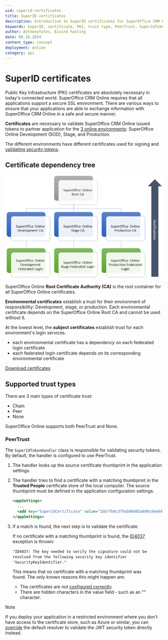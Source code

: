 ```yaml
---
uid: superid-certificates
title: SuperID certificates
description: Introduction to SuperID certificates for SuperOffice CRM Online.
keywords: SuperID, certificate, PKI, trust type, PeerTrust, SuperIdTokenHandler
author: AnthonyYates, Eivind Fasting
date: 06.18.2024
content_type: concept
deployment: online
category: api
---
```


# SuperID certificates

Public Key Infrastructure (PKI) certificates are absolutely necessary in today's connected world. SuperOffice CRM Online requires that all applications support a secure SSL environment. There are various ways to ensure that your applications are able to exchange information with SuperOffice CRM Online in a safe and secure manner.

**Certificates** are necessary to validate SuperOffice CRM Online issued tokens to partner application for the [3 online environments][1]: SuperOffice Online Development (SOD), Stage, and Production.

The different environments have different certificates used for signing and [validating security tokens][2].

## Certificate dependency tree

![SuperOffice certificate dependency tree][img1]

SuperOffice Online **Root Certificate Authority (CA)** is the root container for all SuperOffice Online certificates.

**Environmental certificates** establish a trust for their environment of responsibility: Development, stage, or production. Each environmental certificate depends on the SuperOffice Online Root CA and cannot be used without it.

At the lowest level, the **subject certificates** establish trust for each environment's login services.

* each environmental certificate has a dependency on each federated login certificate
* each federated login certificate depends on its corresponding environmental certificate

[Download certificates][5]

## Supported trust types

There are 3 main types of certificate trust:

* Chain
* Peer
* None

SuperOffice Online supports both PeerTrust and None.

### PeerTrust

The `SuperIdTokenHandler` class is responsible for validating security tokens. By default, the handler is configured to use PeerTrust.

1. The handler looks up the source certificate thumbprint in the application settings.

2. The handler tries to find a certificate with a matching thumbprint in the **Trusted People** certificate store of the local computer. The source thumbprint must be defined in the application configuration settings.

    ```xml
    <appSettings>
      ...
      <add key="SuperIdCertificate" value="16b7fb8c3f9ab06885a800c64e64c97c4ab5e98c" />
    </appSettings>​​
    ```

3. If a match is found, the next step is to validate the certificate.

    If no certificate with a matching thumbprint is found, the [ID4037][3] exception is thrown:

    `"ID4037: The key needed to verify the signature could not be resolved from the following security key identifier 'SecurityKeyIdentifier."`

    This means that no certificate with a matching thumbprint was found. The only known reasons this might happen are:

    * The certificates are not [configured correctly][4].
    * There are hidden characters in the value field - such as an "&shy;" character.

> [!NOTE]
> If you deploy your application in a restricted environment where you don't have access to the certificate store, such as Azure or similar, you can [override][6] the default resolver to validate the JWT security token directly instead.

<!-- Referenced links -->
[1]: ../../../../developer-portal/getting-started/app-envir.md
[2]: ../validate-security-tokens.md
[3]: ../troubleshooting/index.md
[4]: configure.md
[5]: ../../../../../assets/downloads/api/superofficeonlinecertificates.zip
[6]: override-resolver.md

<!-- Referenced images -->
[img1]: media/certificateheirarchy.png
